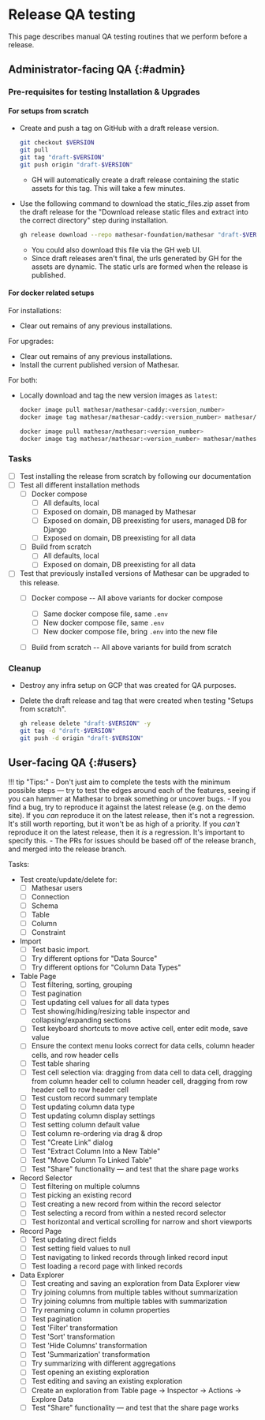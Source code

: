 # Release QA testing

This page describes manual QA testing routines that we perform before a release.

## Administrator-facing QA {:#admin}

### Pre-requisites for testing Installation & Upgrades

#### For setups from scratch

- Create and push a tag on GitHub with a draft release version.

    ```sh
    git checkout $VERSION
    git pull
    git tag "draft-$VERSION"
    git push origin "draft-$VERSION"
    ```

    - GH will automatically create a draft release containing the static assets for this tag. This will take a few minutes.

- Use the following command to download the static_files.zip asset from the draft release for the "Download release static files and extract into the correct directory" step during installation.

    ```sh
    gh release download --repo mathesar-foundation/mathesar "draft-$VERSION" -p 'static_files.zip'
    ```

    - You could also download this file via the GH web UI.
    - Since draft releases aren't final, the urls generated by GH for the assets are dynamic. The static urls are formed when the release is published.

#### For docker related setups

For installations:

- Clear out remains of any previous installations.

For upgrades:

- Clear out remains of any previous installations.
- Install the current published version of Mathesar.

For both:

- Locally download and tag the new version images as `latest`:

    ```sh
    docker image pull mathesar/mathesar-caddy:<version_number>
    docker image tag mathesar/mathesar-caddy:<version_number> mathesar/mathesar-caddy:latest
    
    docker image pull mathesar/mathesar:<version_number>
    docker image tag mathesar/mathesar:<version_number> mathesar/mathesar:latest
    ```

### Tasks

- [ ] Test installing the release from scratch by following our documentation
- [ ] Test all different installation methods
    - [ ] Docker compose
        - [ ] All defaults, local
        - [ ] Exposed on domain, DB managed by Mathesar
        - [ ] Exposed on domain, DB preexisting for users, managed DB for Django
        - [ ] Exposed on domain, DB preexisting for all data
    - [ ] Build from scratch
        - [ ] All defaults, local
        - [ ] Exposed on domain, DB preexisting for all data
- [ ] Test that previously installed versions of Mathesar can be upgraded to this release.
    - [ ] Docker compose -- All above variants for docker compose
        - [ ] Same docker compose file, same `.env`
        - [ ] New docker compose file, same `.env`
        - [ ] New docker compose file, bring `.env` into the new file
    - [ ] Build from scratch -- All above variants for build from scratch


### Cleanup

- Destroy any infra setup on GCP that was created for QA purposes.
- Delete the draft release and tag that were created when testing "Setups from scratch".

    ```sh
    gh release delete "draft-$VERSION" -y
    git tag -d "draft-$VERSION"
    git push -d origin "draft-$VERSION"
    ```


## User-facing QA {:#users}

!!! tip "Tips:"
    - Don't just aim to complete the tests with the minimum possible steps — try to test the edges around each of the features, seeing if you can hammer at Mathesar to break something or uncover bugs.
    - If you find a bug, try to reproduce it against the latest release (e.g. on the demo site). If you _can_ reproduce it on the latest release, then it's not a regression. It's still worth reporting, but it won't be as high of a priority. If you _can't_ reproduce it on the latest release, then it _is_ a regression. It's important to specify this.
    - The PRs for issues should be based off of the release branch, and merged into the release branch.

Tasks:

- Test create/update/delete for:
    - [ ] Mathesar users
    - [ ] Connection
    - [ ] Schema
    - [ ] Table
    - [ ] Column
    - [ ] Constraint
- Import    
    - [ ] Test basic import.
    - [ ] Try different options for "Data Source"
    - [ ] Try different options for "Column Data Types"
- Table Page
    - [ ] Test filtering, sorting, grouping
    - [ ] Test pagination
    - [ ] Test updating cell values for all data types
    - [ ] Test showing/hiding/resizing table inspector and collapsing/expanding sections
    - [ ] Test keyboard shortcuts to move active cell, enter edit mode, save value
    - [ ] Ensure the context menu looks correct for data cells, column header cells, and row header cells
    - [ ] Test table sharing
    - [ ] Test cell selection via: dragging from data cell to data cell, dragging from column header cell to column header cell, dragging from row header cell to row header cell
    - [ ] Test custom record summary template
    - [ ] Test updating column data type
    - [ ] Test updating column display settings
    - [ ] Test setting column default value
    - [ ] Test column re-ordering via drag & drop
    - [ ] Test "Create Link" dialog
    - [ ] Test "Extract Column Into a New Table"
    - [ ] Test "Move Column To Linked Table"
    - [ ] Test "Share" functionality — and test that the share page works
- Record Selector
    - [ ] Test filtering on multiple columns
    - [ ] Test picking an existing record
    - [ ] Test creating a new record from within the record selector
    - [ ] Test selecting a record from within a nested record selector
    - [ ] Test horizontal and vertical scrolling for narrow and short viewports
- Record Page
    - [ ] Test updating direct fields
    - [ ] Test setting field values to null
    - [ ] Test navigating to linked records through linked record input
    - [ ] Test loading a record page with linked records
- Data Explorer
    - [ ] Test creating and saving an exploration from Data Explorer view
    - [ ] Try joining columns from multiple tables without summarization
    - [ ] Try joining columns from multiple tables with summarization
    - [ ] Try renaming column in column properties
    - [ ] Test pagination
    - [ ] Test 'Filter' transformation
    - [ ] Test 'Sort' transformation
    - [ ] Test 'Hide Columns' transformation
    - [ ] Test 'Summarization' transformation
    - [ ] Try summarizing with different aggregations
    - [ ] Test opening an existing exploration
    - [ ] Test editing and saving an existing exploration
    - [ ] Create an exploration from Table page -> Inspector -> Actions -> Explore Data
    - [ ] Test "Share" functionality — and test that the share page works
